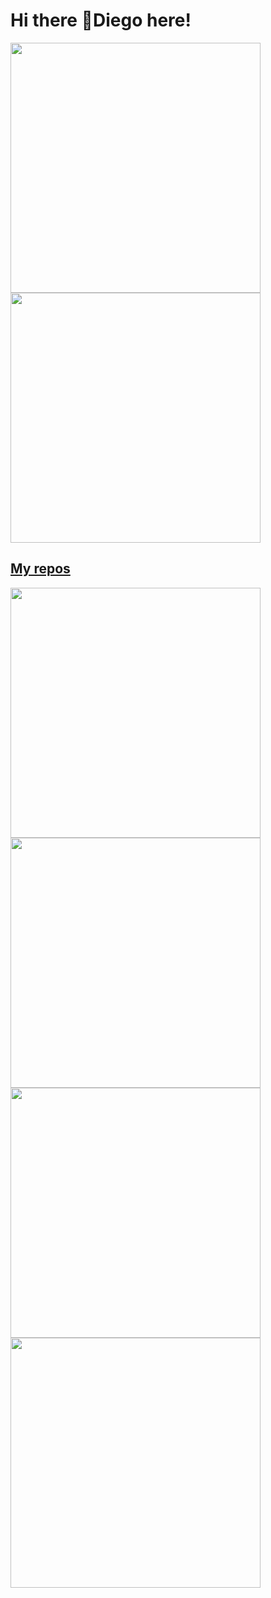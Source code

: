 # Hi there 👋Diego here!

<p align="left">
  <a href="https://github.com/DiegoJavierConchilloWagner"><img width="400" src="https://github-readme-stats.vercel.app/api?username=DiegoJavierConchilloWagner&show_icons=true&theme=chartreuse-dark">
  <a href="https://github.com/DiegoJavierConchilloWagner"><img width="400" src="https://github-readme-stats.vercel.app/api/top-langs/?username=DiegoJavierConchilloWagner&hide=html,scss,css,shell&langs_count=10&layout=compact&theme=chartreuse-dark">
</p>
    
## My repos
    
<p align="left">
  
   <a href="https://github.com/DiegoJavierConchilloWagner/Ts-Rest-Server"><img width="400" src="https://github-readme-stats.vercel.app/api/pin/?username=DiegoJavierConchilloWagner&repo=Ts-Rest-Server&langs_count=5&theme=chartreuse-dark">
  <a href="https://github.com/DiegoJavierConchilloWagner/BackEnd-Coder-House"><img width="400" src="https://github-readme-stats.vercel.app/api/pin/?username=DiegoJavierConchilloWagner&card_height=300&&repo=BackEnd-Coder-House&langs_count=5&layout=compact&theme=chartreuse-dark">
  <a href="https://github.com/DiegoJavierConchilloWagner/awesome-cheatsheets"><img width="400" src="https://github-readme-stats.vercel.app/api/pin/?username=DiegoJavierConchilloWagner&repo=awesome-cheatsheets&layout=compact&theme=chartreuse-dark">
  <a href="https://github.com/DiegoJavierConchilloWagner/Custom-Hooks-React"><img width="400" src="https://github-readme-stats.vercel.app/api/pin/?username=DiegoJavierConchilloWagner&repo=Custom-Hooks-React&layout=compact&theme=chartreuse-dark">
</p>  

<!--
**DiegoJavierConchilloWagner/DiegoJavierConchilloWagner** is a ✨ _special_ ✨ repository because its `README.md` (this file) appears on your GitHub profile.

Here are some ideas to get you started:

- 🔭 I’m currently working on ...
- 🌱 I’m currently learning ...
- 👯 I’m looking to collaborate on ...
- 🤔 I’m looking for help with ...
- 💬 Ask me about ...
- 📫 How to reach me: ...
- 😄 Pronouns: ...
- ⚡ Fun fact: ...
-->
